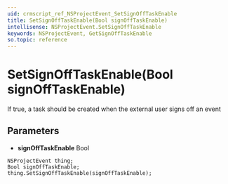```yaml
---
uid: crmscript_ref_NSProjectEvent_SetSignOffTaskEnable
title: SetSignOffTaskEnable(Bool signOffTaskEnable)
intellisense: NSProjectEvent.SetSignOffTaskEnable
keywords: NSProjectEvent, GetSignOffTaskEnable
so.topic: reference
---
```


# SetSignOffTaskEnable(Bool signOffTaskEnable)

If true, a task should be created when the external user signs off an event

## Parameters

* **signOffTaskEnable** Bool

```crmscript
NSProjectEvent thing;
Bool signOffTaskEnable;
thing.SetSignOffTaskEnable(signOffTaskEnable);
```

